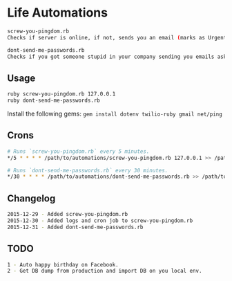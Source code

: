 # Life Automations

```sh
screw-you-pingdom.rb
Checks if server is online, if not, sends you an email (marks as Urgent) and sends you an SMS.

dont-send-me-passwords.rb
Checks if you got someone stupid in your company sending you emails asking for passwords in plain text.
```

## Usage

```sh
ruby screw-you-pingdom.rb 127.0.0.1
ruby dont-send-me-passwords.rb
```

Install the following gems: ```gem install dotenv twilio-ruby gmail net/ping```

## Crons

```sh
# Runs `screw-you-pingdom.rb` every 5 minutes.
*/5 * * * * /path/to/automations/screw-you-pingdom.rb 127.0.0.1 >> /path/to/automations/logs/screw-you-pingdom.log 2>&1

# Runs `dont-send-me-passwords.rb` every 30 minutes.
*/30 * * * * /path/to/automations/dont-send-me-passwords.rb >> /path/to/automations/logs/dont-send-me-passwords.log 2>&1
```

## Changelog

```sh
2015-12-29 - Added screw-you-pingdom.rb
2015-12-30 - Added logs and cron job to screw-you-pingdom.rb
2015-12-31 - Added dont-send-me-passwords.rb
```

## TODO

```sh
1 - Auto happy birthday on Facebook.
2 - Get DB dump from production and import DB on you local env.
```
